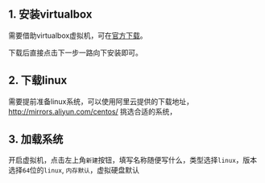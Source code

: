 ## 1. 安装virtualbox

需要借助virtualbox虚拟机，可在[官方下载](https://www.virtualbox.org/)。

下载后直接点击下一步一路向下安装即可。

## 2. 下载linux

需要提前准备linux系统，可以使用阿里云提供的下载地址，http://mirrors.aliyun.com/centos/ 挑选合适的系统，

## 3. 加载系统

开启虚拟机，点击左上角```新建```按钮，填写名称随便写什么，类型选择```linux```，版本选择```64```位的```linux```, ```内存默认```，虚拟硬盘默认